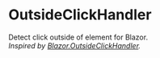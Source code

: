 # OutsideClickHandler
Detect click outside of element for Blazor. <br>
*Inspired by [Blazor.OutsideClickHandler](https://github.com/skordesign/Blazor.OutsideClickHandler).*
